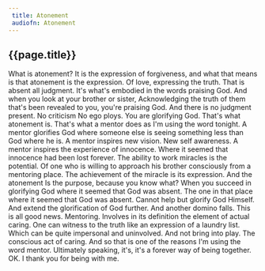```yaml
---
 title: Atonement
 audiofn: Atonement
---
```


## {{page.title}}

What is atonement? It is the expression of forgiveness, and what that
means is that atonement is the expression. Of love, expressing the
truth. That is absent all judgment. It's what's embodied in the words
praising God. And when you look at your brother or sister, Acknowledging
the truth of them that's been revealed to you, you're praising God. And
there is no judgment present. No criticism No ego ploys. You are
glorifying God. That's what atonement is. That's what a mentor does as
I'm using the word tonight. A mentor glorifies God where someone else is
seeing something less than God where he is. A mentor inspires new
vision. New self awareness. A mentor inspires the experience of
innocence. Where it seemed that innocence had been lost forever. The
ability to work miracles is the potential. Of one who is willing to
approach his brother consciously from a mentoring place. The achievement
of the miracle is its expression. And the atonement Is the purpose,
because you know what? When you succeed in glorifying God where it
seemed that God was absent. The one in that place where it seemed that
God was absent. Cannot help but glorify God Himself. And extend the
glorification of God further. And another domino falls. This is all good
news. Mentoring. Involves in its definition the element of actual
caring. One can witness to the truth like an expression of a laundry
list. Which can be quite impersonal and uninvolved. And not bring into
play. The conscious act of caring. And so that is one of the reasons I'm
using the word mentor. Ultimately speaking, it's, it's a forever way of
being together. OK. I thank you for being with me.

